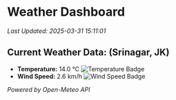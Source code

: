 
# Weather Dashboard

_Last Updated: 2025-03-31 15:11:01_

## Current Weather Data: (Srinagar, JK)
- **Temperature:** 14.0 °C ![Temperature Badge](https://img.shields.io/badge/Temperature-Low%20Temp-blue)
- **Wind Speed:** 2.6 km/h ![Wind Speed Badge](https://img.shields.io/badge/Wind%20Speed-Light%20Wind-blue)

*Powered by Open-Meteo API*
